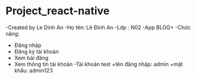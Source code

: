 # Project_react-native
-Created by Le Dinh An
-Họ tên: Lê Đình An
-Lớp : N02
-App BLOG+ 
-Chức năng:
  + Đăng nhập
  + Đăng ký tài khoản
  + Xem bài đăng
  + Xem thông tin tài khoản
-Tài khoản test
  +tên đăng nhập: admin
  +mật khẩu: admin123




